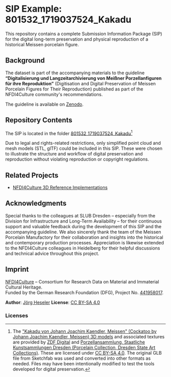 # SIP Example: 801532_1719037524_Kakadu

This repository contains a complete Submission Information Package (SIP) for the digital long-term preservation and physical reproduction of a historical Meissen porcelain figure.

## Background

The dataset is part of the accompanying materials to the guideline
**“Digitalisierung und Langzeitarchivierung von Meißner Porzellanfiguren für ihre Reproduktion”** (Digitisation and Digital Preservation of Meissen Porcelain Figures for Their Reproduction) published as part of the NFDI4Culture community's recommendations.

The guideline is available on [Zenodo](https://doi.org/10.5281/zenodo.15481637).

## Repository Contents

The SIP is located in the folder [801532_1719037524_Kakadu](./801532_1719037524_Kakadu/)[^1]

Due to legal and rights-related restrictions, only simplified point cloud and mesh models (STL, glTF) could be included in this SIP. These were chosen to illustrate the structure and workflow of digital preservation and reproduction without violating reproduction or copyright regulations.

## Related Projects

- [NFDI4Culture 3D Reference Implementations](https://github.com/JoergHeseler/nfdi4culture-3d-reference-implementations)

## Acknowledgments

Special thanks to the colleagues at SLUB Dresden – especially from the Division for Infrastructure and Long-Term Availability – for their continuous support and valuable feedback during the development of this SIP and the accompanying guideline. We also sincerely thank the team of the Meissen Porcelain Manufactory for their collaboration and insights into the historical and contemporary production processes. Appreciation is likewise extended to the NFDI4Culture colleagues in Heidelberg for their helpful discussions and technical advice throughout this project.

## Imprint

[NFDI4Culture](https://nfdi4culture.de/) – Consortium for Research Data on Material and Immaterial Cultural Heritage.  
Funded by the German Research Foundation (DFG), Project No. [441958017](https://gepris.dfg.de/gepris/projekt/441958017).

**Author**: [Jörg Heseler](https://orcid.org/0000-0002-1497-627X)
**License**: [CC BY-SA 4.0](https://creativecommons.org/licenses/by-sa/4.0/)

### Licenses

[^1]: The ["Kakadu von Johann Joachim Kaendler, Meissen" (Cockatoo by Johann Joachim Kaendler, Meissen) 3D models](https://sketchfab.com/3d-models/cockatoo-von-johann-joachim-kaendler-meissen-ddebac799fa14d389a6acc68f9cbfcdf) and associated textures are provided by [ZDF Digital](https://zdf.digital/) and [Porzellansammlung, Staatliche Kunstsammlungen Dresden (Porcelain Collection, Dresden State Art Collections)](https://www.skd.museum/). These are licensed under [CC BY-SA 4.0](https://creativecommons.org/licenses/by-sa/4.0/). The original GLB file from Sketchfab was used and converted into other formats as needed. Files may have been intentionally modified to test the tools developed for digital preservation.
